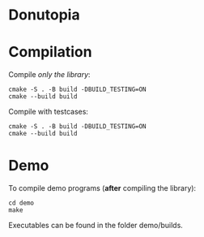 # Donutopia

# Compilation

Compile *only the library*:
```
cmake -S . -B build -DBUILD_TESTING=ON
cmake --build build
```

Compile with testcases:

```
cmake -S . -B build -DBUILD_TESTING=ON
cmake --build build

```

# Demo

To compile demo programs (**after** compiling the library):
```
cd demo
make
```
Executables can be found in the folder demo/builds.
